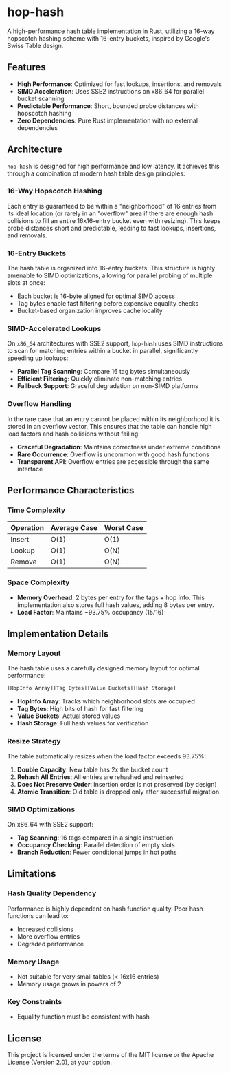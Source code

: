 # hop-hash

A high-performance hash table implementation in Rust, utilizing a 16-way hopscotch hashing scheme with
16-entry buckets, inspired by Google's Swiss Table design.

## Features

- **High Performance**: Optimized for fast lookups, insertions, and removals
- **SIMD Acceleration**: Uses SSE2 instructions on x86_64 for parallel bucket scanning
- **Predictable Performance**: Short, bounded probe distances with hopscotch hashing
- **Zero Dependencies**: Pure Rust implementation with no external dependencies

## Architecture

`hop-hash` is designed for high performance and low latency. It achieves this through a combination
of modern hash table design principles:

### 16-Way Hopscotch Hashing
Each entry is guaranteed to be within a "neighborhood" of 16 entries from its ideal location (or
rarely in an "overflow" area if there are enough hash collisions to fill an entire 16x16-entry
bucket even with resizing). This keeps probe distances short and predictable, leading to fast
lookups, insertions, and removals.

### 16-Entry Buckets
The hash table is organized into 16-entry buckets. This structure is highly amenable to SIMD
optimizations, allowing for parallel probing of multiple slots at once:

- Each bucket is 16-byte aligned for optimal SIMD access
- Tag bytes enable fast filtering before expensive equality checks
- Bucket-based organization improves cache locality

### SIMD-Accelerated Lookups
On `x86_64` architectures with SSE2 support, `hop-hash` uses SIMD instructions to scan for matching
entries within a bucket in parallel, significantly speeding up lookups:

- **Parallel Tag Scanning**: Compare 16 tag bytes simultaneously
- **Efficient Filtering**: Quickly eliminate non-matching entries
- **Fallback Support**: Graceful degradation on non-SIMD platforms

### Overflow Handling
In the rare case that an entry cannot be placed within its neighborhood it is stored in an overflow
vector. This ensures that the table can handle high load factors and hash collisions without
failing:

- **Graceful Degradation**: Maintains correctness under extreme conditions
- **Rare Occurrence**: Overflow is uncommon with good hash functions
- **Transparent API**: Overflow entries are accessible through the same interface

## Performance Characteristics

### Time Complexity

| Operation | Average Case | Worst Case |
| --------- | ------------ | ---------- |
| Insert    | O(1)         | O(1)       |
| Lookup    | O(1)         | O(N)       |
| Remove    | O(1)         | O(N)       |


### Space Complexity

- **Memory Overhead**: 2 bytes per entry for the tags + hop info. This implementation also stores
  full hash values, adding 8 bytes per entry.
- **Load Factor**: Maintains ~93.75% occupancy (15/16)

## Implementation Details

### Memory Layout

The hash table uses a carefully designed memory layout for optimal performance:

```txt
[HopInfo Array][Tag Bytes][Value Buckets][Hash Storage]
```

- **HopInfo Array**: Tracks which neighborhood slots are occupied
- **Tag Bytes**: High bits of hash for fast filtering
- **Value Buckets**: Actual stored values
- **Hash Storage**: Full hash values for verification

### Resize Strategy

The table automatically resizes when the load factor exceeds 93.75%:

1. **Double Capacity**: New table has 2x the bucket count
2. **Rehash All Entries**: All entries are rehashed and reinserted
3. **Does Not Preserve Order**: Insertion order is not preserved (by design)
4. **Atomic Transition**: Old table is dropped only after successful migration

### SIMD Optimizations

On x86_64 with SSE2 support:

- **Tag Scanning**: 16 tags compared in a single instruction
- **Occupancy Checking**: Parallel detection of empty slots
- **Branch Reduction**: Fewer conditional jumps in hot paths

## Limitations

### Hash Quality Dependency
Performance is highly dependent on hash function quality. Poor hash functions can lead to:
- Increased collisions
- More overflow entries
- Degraded performance

### Memory Usage
- Not suitable for very small tables (< 16x16 entries)
- Memory usage grows in powers of 2

### Key Constraints
- Equality function must be consistent with hash

## License

This project is licensed under the terms of the MIT license or the Apache License (Version 2.0), at
your option.
